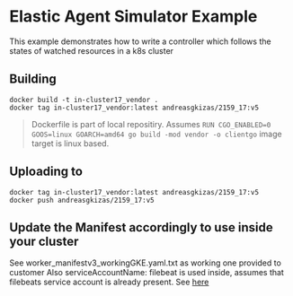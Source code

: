 # Elastic Agent Simulator Example

This example demonstrates how to write a controller which follows the states
of watched resources in a k8s cluster


## Building
```
docker build -t in-cluster17_vendor .
docker tag in-cluster17_vendor:latest andreasgkizas/2159_17:v5
```

> Dockerfile is part of local repositiry. Assumes `RUN CGO_ENABLED=0 GOOS=linux GOARCH=amd64 go build -mod vendor -o clientgo` image target is linux based.

## Uploading to 
```Upload to a GKE artifactory
docker tag in-cluster17_vendor:latest andreasgkizas/2159_17:v5
docker push andreasgkizas/2159_17:v5
```

## Update the Manifest accordingly to use inside your cluster

See worker_manifestv3_workingGKE.yaml.txt as working one provided to customer
Also serviceAccountName: filebeat is used inside, assumes that filebeats service account is already present. See [here](https://github.com/elastic/beats/blob/main/deploy/kubernetes/filebeat-kubernetes.yaml#L135) 
